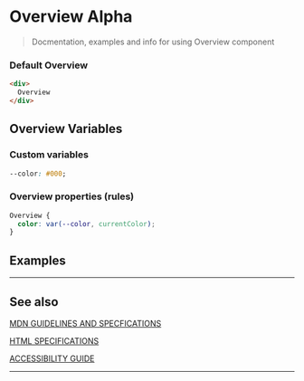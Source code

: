 # Overview <span role="note" aria-label="status">Alpha</span>

> Docmentation, examples and info for using Overview component

### Default Overview

```html preview
<div>
  Overview
</div>
```

## Overview Variables

### Custom variables

```css
--color: #000;
```

### Overview properties (rules)

```css
Overview {
  color: var(--color, currentColor);
}
```

## Examples

----
## See also



[MDN GUIDELINES AND SPECFICATIONS](https: ':_target="_blank"')

[HTML SPECIFICATIONS](https:// ':_target="_blank"')

[ACCESSIBILITY GUIDE](https://, ':_target="_blank"')

----
